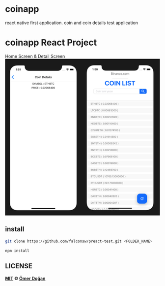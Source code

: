 # coinapp
react native first application. coin and coin details test application

# coinapp React Project

Home Screen & Detail Screen
<img src="https://github.com/falconsw/coinapp/blob/master/screenshots/detail.png"/>

## install
```bash
git clone https://github.com/falconsw/preact-test.git <FOLDER_NAME>
```

```bash 
npm install
``` 

## LICENSE

#### [MIT](./LICENSE) © [Ömer Doğan](http://doganomer.com)
